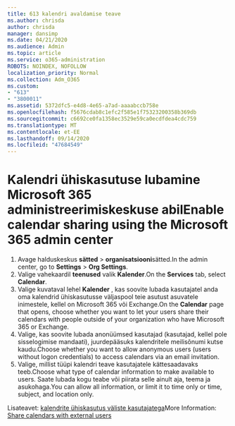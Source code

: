 ```yaml
---
title: 613 kalendri avaldamise teave
ms.author: chrisda
author: chrisda
manager: dansimp
ms.date: 04/21/2020
ms.audience: Admin
ms.topic: article
ms.service: o365-administration
ROBOTS: NOINDEX, NOFOLLOW
localization_priority: Normal
ms.collection: Adm_O365
ms.custom:
- "613"
- "3800011"
ms.assetid: 5372dfc5-e4d8-4e65-a7ad-aaaabccb758e
ms.openlocfilehash: f5676cdab8c1efc2f585e1f75323200358b369db
ms.sourcegitcommit: c6692ce0fa1358ec3529e59ca0ecdfdea4cdc759
ms.translationtype: MT
ms.contentlocale: et-EE
ms.lasthandoff: 09/14/2020
ms.locfileid: "47684549"
---
```

# <a name="enable-calendar-sharing-using-the-microsoft-365-admin-center"></a><span data-ttu-id="231d9-102">Kalendri ühiskasutuse lubamine Microsoft 365 administreerimiskeskuse abil</span><span class="sxs-lookup"><span data-stu-id="231d9-102">Enable calendar sharing using the Microsoft 365 admin center</span></span>

1. <span data-ttu-id="231d9-103">Avage halduskeskus **sätted**   >   **organisatsiooni**sätted.</span><span class="sxs-lookup"><span data-stu-id="231d9-103">In the admin center, go to  **Settings**  >  **Org Settings**.</span></span>
2. <span data-ttu-id="231d9-104">Valige vahekaardil  **teenused**  valik  **Kalender**.</span><span class="sxs-lookup"><span data-stu-id="231d9-104">On the  **Services**  tab, select  **Calendar**.</span></span>
3. <span data-ttu-id="231d9-105">Valige kuvataval lehel  **Kalender**  , kas soovite lubada kasutajatel anda oma kalendrid ühiskasutusse väljaspool teie asutust asuvatele inimestele, kellel on Microsoft 365 või Exchange.</span><span class="sxs-lookup"><span data-stu-id="231d9-105">On the  **Calendar**  page that opens, choose whether you want to let your users share their calendars with people outside of your organization who have Microsoft 365 or Exchange.</span></span>
4. <span data-ttu-id="231d9-106">Valige, kas soovite lubada anonüümsed kasutajad (kasutajad, kellel pole sisselogimise mandaati), juurdepääsuks kalendritele meilisõnumi kutse kaudu.</span><span class="sxs-lookup"><span data-stu-id="231d9-106">Choose whether you want to allow anonymous users (users without logon credentials) to access calendars via an email invitation.</span></span>
5. <span data-ttu-id="231d9-107">Valige, millist tüüpi kalendri teave kasutajatele kättesaadavaks teeb.</span><span class="sxs-lookup"><span data-stu-id="231d9-107">Choose what type of calendar information to make available to users.</span></span> <span data-ttu-id="231d9-108">Saate lubada kogu teabe või piirata selle ainult aja, teema ja asukohaga.</span><span class="sxs-lookup"><span data-stu-id="231d9-108">You can allow all information, or limit it to time only or time, subject, and location only.</span></span>

<span data-ttu-id="231d9-109">Lisateavet: [kalendrite ühiskasutus väliste kasutajatega](https://docs.microsoft.com/microsoft-365/admin/manage/share-calendars-with-external-users)</span><span class="sxs-lookup"><span data-stu-id="231d9-109">More Information: [Share calendars with external users](https://docs.microsoft.com/microsoft-365/admin/manage/share-calendars-with-external-users)</span></span>

